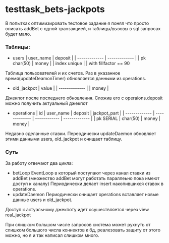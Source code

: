 # testtask_bets-jackpots

В попытках оптимизировать тестовое задание я понял что просто описать addBet с одной транзакцией, и таблицы/вызовы в sql запросах будет мало.

### Таблицы:

* users
| user_name  | deposit |
| ------------- | ------------- |
| pk char(50) | money |
| index unique  |  |
with fillfactor == 90

Таблица пользователей и их счетов. Раз в указанное время(updateDeamonTimer) обновляется данными из operations.

* old_jackpot
| value  |
| ------------- |
| money |

Джекпот после последнего обновления. Сложив его с operaions.deposit можно получить актуальный джекпот

* operations
| id | user_name | deposit  | jackpot_part |
| ------------- | ------------- | ------------ | ------------- |
| pk SERIAL | char(50) | money | money |

Недавно сделанные ставки. Переодически updateDaemon обновляет этими данными users, old_jackpot и очищает таблицу.

### Суть

За работу отвечают два цикла:

* betLoop
EventLoop в который поступают через канал ставки из addBet (множество addBet могут работать параллеьно пока имеют доступ к каналу)
Периодически делает insert накопившихся ставок в operations.
* updateDaemon
Периодически очищает operations вставляет новые данные users и old_jackpot.

Доступ к актуальному джекпоту идет осушествляется через view real_jackpot


При слишком большом числе запросов система может рухнуть от слишком большого числа коннектов к бд, реалезовать защиту от этого можно, но я и так написал слишком много.